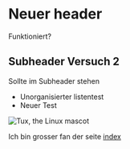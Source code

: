 
# Neuer header

Funktioniert?

## Subheader Versuch 2

Sollte im Subheader stehen
- Unorganisierter listentest
- Neuer Test
  
![Tux, the Linux mascot](tux.avif)

Ich bin grosser fan der seite [index](index.md)
